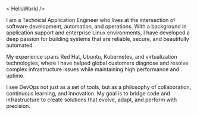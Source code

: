 < HelloWorld />

I am a Technical Application Engineer who lives at the intersection of software development, automation, and operations. With a background in application support and enterprise Linux environments, I have developed a deep passion for building systems that are reliable, secure, and beautifully automated.

My experience spans Red Hat, Ubuntu, Kubernetes, and virtualization technologies, where I have helped global customers diagnose and resolve complex infrastructure issues while maintaining high performance and uptime.

I see DevOps not just as a set of tools, but as a philosophy of collaboration, continuous learning, and innovation. My goal is to bridge code and infrastructure to create solutions that evolve, adapt, and perform with precision.
